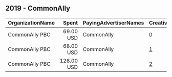 ## 2019 - CommonAlly 
|OrganizationName|Spent|PayingAdvertiserNames|CreativeUrls|Impressions|Genders|AgeBrackets|CountryCodes|BillingAddresses|CandidateBallotInformation|
|:---|---:|:---|:---|---:|:---|:---|:---|:---|:---|
|CommonAlly PBC|69.00 USD|CommonAlly|[0](https://www.snap.com/political-ads/asset/4bbb3f4d5fc0070fbe9025b9baa5eae72f5f0b44bb8808fb0efb82486ce7bcff?mediaType=png)|38,205|||united states|US||
|CommonAlly PBC|68.00 USD|CommonAlly|[1](https://www.snap.com/political-ads/asset/99207f4e238f3b3e52efa8f0618307bb08f5f8c32d5af0fbe3b6c55738e1e705?mediaType=png)|37,747|||united states|US||
|CommonAlly PBC|128.00 USD|CommonAlly|[2](https://www.snap.com/political-ads/asset/deae16904d104d26a0e5fa7b8a91b76c6b1c926ded220f0a2deafa059012368d?mediaType=mp4)|109,377||17-34|united states|US||
